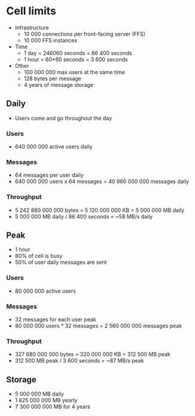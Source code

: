 # Cell limits

* Infrastructure
  - 10 000 connections per front-facing server (FFS)
  - 10 000 FFS instances 
* Time
  - 1 day = 24*60*60 seconds = 86 400 seconds
  - 1 hour = 60*60 seconds = 3 600 seconds
* Other
  - 100 000 000 max users at the same time
  - 128 bytes per message
  - 4 years of message storage

## Daily

* Users come and go throughout the day

### Users

* 640 000 000 active users daily

### Messages

* 64 messages per user daily
* 640 000 000 users x 64 messages = 40 960 000 000 messages daily

### Throughput

* 5 242 880 000 000 bytes = 5 120 000 000 KB = 5 000 000 MB daily
* 5 000 000 MB daily / 86 400 seconds  = ~58 MB/s daily

## Peak

* 1 hour
* 80% of cell is busy
* 50% of user daily messages are sent

### Users

* 80 000 000 active users

### Messages

* 32 messages for each user peak
* 80 000 000 users * 32 messages = 2 560 000 000 messages peak

### Throughput

* 327 680 000 000 bytes = 320 000 000 KB = 312 500 MB peak
* 312 500 MB peak / 3 600 seconds = ~87 MB/s peak

## Storage

* 5 000 000 MB daily
* 1 825 000 000 MB yearly
* 7 300 000 000 MB for 4 years
